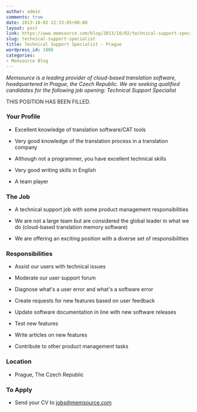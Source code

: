 ```yaml
---
author: admin
comments: true
date: 2013-10-02 12:33:05+00:00
layout: post
link: https://www.memsource.com/blog/2013/10/02/technical-support-specialist/
slug: technical-support-specialist
title: Technical Support Specialist - Prague
wordpress_id: 1886
categories:
- Memsource Blog
---
```


_Memsource is a leading provider of cloud-based translation software, headquartered in Prague, the Czech Republic. We are seeking qualified candidates for the following job opening: Technical Support Specialist_

THIS POSITION HAS BEEN FILLED.<!-- more -->


### Your Profile





	
  * Excellent knowledge of translation software/CAT tools

	
  * Very good knowledge of the translation process in a translation company

	
  * Although not a programmer, you have excellent technical skills

	
  * Very good writing skills in English

	
  * A team player




### The Job





	
  * A technical support job with some product management responsibilities

	
  * We are not a large team but are considered the global leader in what we do (cloud-based translation memory software)

	
  * We are offering an exciting position with a diverse set of responsibilities




### Responsibilities





	
  * Assist our users with technical issues

	
  * Moderate our user support forum

	
  * Diagnose what's a user error and what's a software error

	
  * Create requests for new features based on user feedback

	
  * Update software documentation in line with new software releases

	
  * Test new features

	
  * Write articles on new features

	
  * Contribute to other product management tasks




### Location





	
  * Prague, The Czech Republic

	



### To Apply





	
  * Send your CV to [jobs@memsource.com](mailto:jobs@memsource.com)


